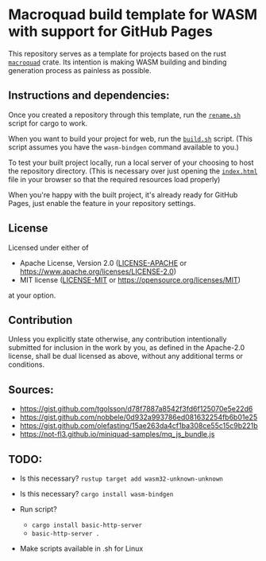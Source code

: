# Macroquad build template for WASM with support for GitHub Pages

This repository serves as a template for projects based on the rust [`macroquad`](https://github.com/not-fl3/macroquad) crate.
Its intention is making WASM building and binding generation process as painless as possible.

## Instructions and dependencies:

Once you created a repository through this template, run the [`rename.sh`](rename.sh) script for cargo to work.

When you want to build your project for web, run the [`build.sh`](build.sh) script.
(This script assumes you have the `wasm-bindgen` command available to you.)

To test your built project locally, run a local server of your choosing to host the repository directory.
(This is necessary over just opening the [`index.html`](index.html) file in your browser so that the required resources load properly)

When you're happy with the built project, it's already ready for GitHub Pages, just enable the feature in your repository settings.

## License

Licensed under either of

- Apache License, Version 2.0
   ([LICENSE-APACHE](LICENSE-APACHE) or https://www.apache.org/licenses/LICENSE-2.0)
- MIT license
   ([LICENSE-MIT](LICENSE-MIT) or https://opensource.org/licenses/MIT)

at your option.

## Contribution

Unless you explicitly state otherwise, any contribution intentionally submitted
for inclusion in the work by you, as defined in the Apache-2.0 license, shall be
dual licensed as above, without any additional terms or conditions.

## Sources:

- https://gist.github.com/tgolsson/d78f7887a8542f3fd6f125070e5e22d6
- https://gist.github.com/nobbele/0d932a993786ed081632254fb6b01e25
- https://gist.github.com/olefasting/15ae263da4cf1ba308ce55c15c9b221b
- https://not-fl3.github.io/miniquad-samples/mq_js_bundle.js

## TODO:

- Is this necessary? `rustup target add wasm32-unknown-unknown`

- Is this necessary? `cargo install wasm-bindgen`

- Run script?
  - `cargo install basic-http-server`
  - `basic-http-server .`

- Make scripts available in .sh for Linux
